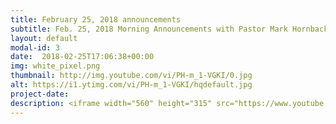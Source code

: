 ```yaml
---
title: February 25, 2018 announcements
subtitle: Feb. 25, 2018 Morning Announcements with Pastor Mark Hornback and Richie Runnells
layout: default
modal-id: 3 
date:  2018-02-25T17:06:38+00:00
img: white_pixel.png
thumbnail: http://img.youtube.com/vi/PH-m_1-VGKI/0.jpg
alt: https://i1.ytimg.com/vi/PH-m_1-VGKI/hqdefault.jpg
project-date: 
description: <iframe width="560" height="315" src="https://www.youtube.com/embed/PH-m_1-VGKI" frameborder="0" allowfullscreen></iframe> 
---
```

